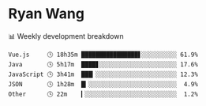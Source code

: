 # Ryan Wang

 <!-- waka-box start -->
📊 Weekly development breakdown
```text
Vue.js     🕓 18h35m ████████████████▋░░░░░░░░░░ 61.9%
Java       🕓 5h17m  ████▊░░░░░░░░░░░░░░░░░░░░░░ 17.6%
JavaScript 🕓 3h41m  ███▎░░░░░░░░░░░░░░░░░░░░░░░ 12.3%
JSON       🕓 1h28m  █▎░░░░░░░░░░░░░░░░░░░░░░░░░  4.9%
Other      🕓 22m    ▎░░░░░░░░░░░░░░░░░░░░░░░░░░  1.2%
```
<!-- Powered by https://github.com/YouEclipse/waka-box-go . -->
<!-- waka-box end -->